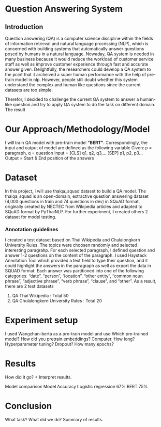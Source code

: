 # Question Answering System
## Introduction
Question answering (QA) is a computer science discipline within the fields of information retrieval and natural language processing (NLP), which is concerned with building systems that automatically answer questions posed by humans in a natural language. Nowaday, QA system is needed in many business because it would reduce the workload of customer service staff as well as improve customer experience through fast and accurate answer given. Delightfully, the researchers could develop a QA system to the point that it archeived a super human performance with the help of pre-train model in nlp. However, people still doubt whether this system understand the complex and human like questions since the current datasets are too simple. 

Therefor, I decided to challenge the current QA system to answer a human-like question and try to apply QA system to do the task on different domain. 
The result

# Our Approach/Methodology/Model
I will train QA model with pre-train model **"BERT"**. Correspondingly, the input and output of model are defined as the following variable
Given: p = paragraph, q = question
Input = [CLS] q1, q2, q3,... [SEP] p1, p2, p3...
Output = Start & End position of the answers


# Dataset
In this project, I will use thaiqa_squad dataset to build a QA model. The thaiqa_squad is an open-domain, extractive question answering dataset (4,000 questions in train and 74 questions in dev) in SQuAD format, originally created by NECTEC from Wikipedia articles and adapted to SQuAD format by PyThaiNLP. For further experiment, I created others 2 dataset for model testing.
### Annotation guidelines
I created a test dataset based on Thai Wikipedia and Chulalongkorn University Rules. The topics were choosen randomly and selected interesting paragrahp. For each selected paragraph, I defined question and answer 1-2 questions on the content of the paragraph. I used Haystack Annotation Tool which provided a text field to type their question, and it could highlight the answers in the paragraph as well as export the data in SQUAD format. Each answer was partitioned into one of the following categories: “date”, “person”, “location”, “other entity”, “common noun phrase”, “adjective phrase”, “verb phrase”, “clause”, and “other”.
As a result, there are 2 test datasets
  1. QA Thai Wikipedia : Total 50 
  2. QA Chulalongkorn University Rules : Total 20 
  

# Experiment setup
I used Wangchan-berta as a pre-train model and use 
Which pre-trained model? How did you pretrain embeddings?
Computer. How long?
Hyperparameter tuning? Dropout? How many epochs?

# Results
How did it go? + Interpret results.

Model comparison
Model	Accuracy
Logistic regression	67%
BERT	75%

# Conclusion
What task? What did we do?
Summary of results.
